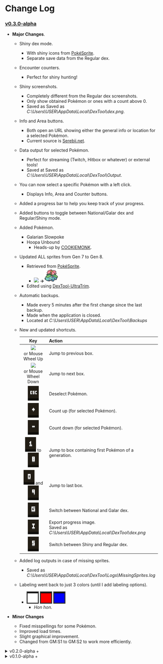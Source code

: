 # Change Log

### [v0.3.0-alpha](https://github.com/PoshoDev/DexTool/releases/tag/v0.3.0-alpha)

- **Major Changes**.

  - Shiny dex mode.
    - With shiny icons from [PokéSprite](http://msikma.github.io/pokesprite/).
    - Separate save data from the Regular dex.
    
  - Encounter counters.
    
    - Perfect for shiny hunting!
    
  - Shiny screenshots.
    - Completely different from the Regular dex screenshots.
    - Only show obtained Pokémon or ones with a count above 0.
    - Saved as Saved as *C:\Users\USER\AppData\Local\DexTool\dex.png*.
    
  - Info and Area buttons.
    - Both open an URL showing either the general info or location for a selected Pokémon.
    - Current source is [Serebii.net](https://serebii.net/).
    
  - Data output for selected Pokémon.
    - Perfect for streaming (Twitch, Hitbox or whatever) or external tools!
    - Saved at Saved as *C:\Users\USER\AppData\Local\DexTool\Output*.
    
  - You can now select a specific Pokémon with a left click.
    
    - Displays Info, Area and Counter buttons.
    
  - Added a progress bar to help you keep track of your progress.

  - Added buttons to toggle between National/Galar dex and Regular/Shiny mode.

  - Added Pokémon.
    - Galarian Slowpoke
    - Hoopa Unbound
      - Heads-up by [COOKIEMONK](https://www.reddit.com/user/COOKIEMONK).
    
  - Updated ALL sprites from Gen 7 to Gen 8.
    - Retrieved from [PokéSprite](http://msikma.github.io/pokesprite/).
      - ![](https://raw.githubusercontent.com/msikma/pokesprite/master/pokemon-gen7x/regular/venusaur.png) **→**![](https://raw.githubusercontent.com/msikma/pokesprite/master/pokemon-gen8/regular/venusaur.png) 
    - Edited using [DexTool-UltraTrim](https://github.com/PoshoDev/DexTool-UltraTrim).

  - Automatic backups.
    - Made every 5 minutes after the first change since the last backup.
    - Made when the application is closed.
    - Located at *C:\Users\USER\AppData\Local\DexTool\Backups*

  - New and updated shortcuts.

    |                             Key                              | Action                                                       |
    | :----------------------------------------------------------: | ------------------------------------------------------------ |
    | ![](https://github.com/PoshoDev/DexTool/blob/master/Promo/Buttons/icon_button_%E2%86%91.png?raw=true)<br>or Mouse<br>Wheel Up | Jump to previous box.                                        |
    | ![](https://github.com/PoshoDev/DexTool/blob/master/Promo/Buttons/icon_button_%E2%86%93.png?raw=true)<br>or Mouse<br>Wheel Down | Jump to next box.                                            |
    | ![](https://github.com/PoshoDev/DexTool/blob/master/Promo/Buttons/icon_button_ESC.png?raw=true) | Deselect Pokémon.                                            |
    | ![](https://github.com/PoshoDev/DexTool/blob/master/Promo/Buttons/icon_button_+.png?raw=true) | Count up (for selected Pokémon).                             |
    | ![](https://github.com/PoshoDev/DexTool/blob/master/Promo/Buttons/icon_button_-.png?raw=true) | Count down (for selected Pokémon).                           |
    | ![](https://github.com/PoshoDev/DexTool/blob/master/Promo/Buttons/icon_button_1.png?raw=true) to ![](https://github.com/PoshoDev/DexTool/blob/master/Promo/Buttons/icon_button_8.png?raw=true) | Jump to box containing first Pokémon of a generation.        |
    | ![](https://github.com/PoshoDev/DexTool/blob/master/Promo/Buttons/icon_button_0.png?raw=true) and ![](https://github.com/PoshoDev/DexTool/blob/master/Promo/Buttons/icon_button_9.png?raw=true) | Jump to last box.                                            |
    | ![](https://github.com/PoshoDev/DexTool/blob/master/Promo/Buttons/icon_button_G.png?raw=true) | Switch between National and Galar dex.                       |
    | ![](https://github.com/PoshoDev/DexTool/blob/master/Promo/Buttons/icon_button_I.png?raw=true) | Export progress image.<br/>Saved as *C:\Users\USER\AppData\Local\DexTool\dex.png* |
    | ![](https://github.com/PoshoDev/DexTool/blob/master/Promo/Buttons/icon_button_S.png?raw=true) | Switch between Shiny and Regular dex.                        |

  - Added log outputs in case of missing sprites.

    - Saved as *C:\Users\USER\AppData\Local\DexTool\Logs\MissingSprites.log*
    
  - Labeling went back to just 3 colors (until I add labeling options). 

    - ![](https://github.com/PoshoDev/DexTool/blob/master/Promo/Buttons/icon_slot_0.png?raw=true) ![](https://github.com/PoshoDev/DexTool/blob/master/Promo/Buttons/icon_slot_1.png?raw=true) ![](https://github.com/PoshoDev/DexTool/blob/master/Promo/Buttons/icon_slot_2.png?raw=true)
      - *Hon hon.*

- **Minor Changes**

  - Fixed misspellings for some Pokémon.
  - Improved load times.
  - Slight graphical improvement.
  - Changed from GM:S1 to GM:S2 to work more efficiently.




<details>
<summary>v0.2.0-alpha +</summary>

#### [v0.2.1-alpha](https://github.com/PoshoDev/DexTool/releases/tag/v0.2.1-alpha)

- **Minor changes**
  - Bug fixes regarding new save file creation.



### [v0.2.0-alpha](https://github.com/PoshoDev/DexTool/releases/tag/v0.2.0-alpha)

- **Major changes**
  - Added screenshots!
    
    - Press S.
  - Added Galar dex view toggle!
    
    - Press G.
</details>
      

<details>
<summary>v0.1.0-alpha +</summary>

#### [v0.1.1-alpha](https://github.com/PoshoDev/DexTool/releases/tag/v0.1.1-alpha)

- **Minor changes**
  - Quick edit.




### [v0.1.0-alpha](https://github.com/PoshoDev/DexTool/releases/tag/v0.1.0-alpha)

- First Version!

  Hello lonely guy. Thank you for being perfectionist enough to try my Living Dex tool thing.

  How to Use:

  > Scroll up/down to change boxes.
  > Right click a Pokémon to change its marking. You can decide the meaning of each color but I just go by:
  > -White: Not obtained
  > -Red: In HOME
  > -Blue: In HOME but unorganized
  > -Yellow: In Let's Go Pikachu/Eevee
  > -Lght Blue: In Sword/Shield

  This program is very barebones so expect things to go south at some point, so try to make BACKUPS whenever you can.

  Your SAVE DATA is stored at:
  C:\Users\USER>\AppData\Local\LivingDexSS\save.ini

  Cheers!
</details>

